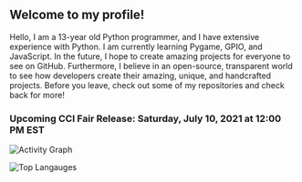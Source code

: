 ## Welcome to my profile!
Hello, I am a 13-year old Python programmer, and I have extensive experience with Python. I am currently learning Pygame, GPIO, and JavaScript. In the future, I hope to create amazing projects for everyone to see on GitHub. Furthermore, I believe in an open-source, transparent world to see how developers create their amazing, unique, and handcrafted projects. Before you leave, check out some of my repositories and check back for more!

### Upcoming CCI Fair Release: Saturday, July 10, 2021 at 12:00 PM EST

![Activity Graph](https://activity-graph.herokuapp.com/graph?username=aarindave&theme=github)

![Top Langauges](https://github-readme-stats.vercel.app/api/top-langs/?username=aarindave&theme=tokyonight)
